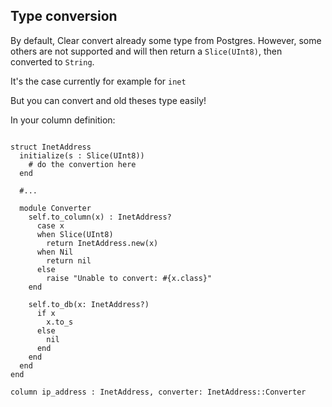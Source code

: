 ## Type conversion

By default, Clear convert already some type from Postgres. However, some others
are not supported and will then return a `Slice(UInt8)`, then converted to `String`.

It's the case currently for example for `inet`

But you can convert and old theses type easily!

In your column definition:

```crystal

struct InetAddress
  initialize(s : Slice(UInt8))
    # do the convertion here
  end

  #...

  module Converter
    self.to_column(x) : InetAddress?
      case x
      when Slice(UInt8)
        return InetAddress.new(x)
      when Nil
        return nil
      else
        raise "Unable to convert: #{x.class}"
    end

    self.to_db(x: InetAddress?)
      if x
        x.to_s
      else
        nil
      end
    end
  end
end

column ip_address : InetAddress, converter: InetAddress::Converter

```